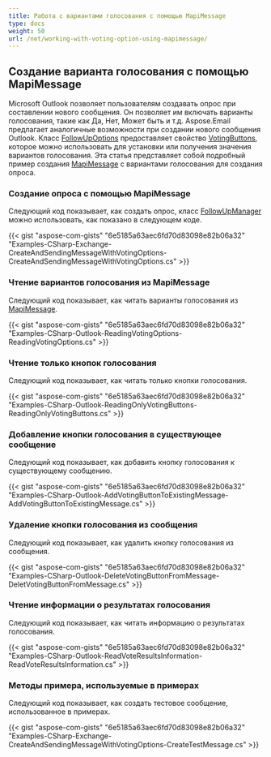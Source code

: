 ```yaml
---
title: Работа с вариантами голосования с помощью MapiMessage
type: docs
weight: 50
url: /net/working-with-voting-option-using-mapimessage/
---
```



## **Создание варианта голосования с помощью MapiMessage**

Microsoft Outlook позволяет пользователям создавать опрос при составлении нового сообщения. Он позволяет им включать варианты голосования, такие как Да, Нет, Может быть и т.д. Aspose.Email предлагает аналогичные возможности при создании нового сообщения Outlook. Класс [FollowUpOptions](https://reference.aspose.com/email/net/aspose.email.mapi/followupoptions/) предоставляет свойство [VotingButtons](https://reference.aspose.com/email/net/aspose.email.mapi/followupoptions/votingbuttons/), которое можно использовать для установки или получения значения вариантов голосования. Эта статья представляет собой подробный пример создания [MapiMessage](https://reference.aspose.com/email/net/aspose.email.mapi/mapimessage/) с вариантами голосования для создания опроса.

### **Создание опроса с помощью MapiMessage**

Следующий код показывает, как создать опрос, класс [FollowUpManager](https://reference.aspose.com/email/net/aspose.email.mapi/followupmanager/) можно использовать, как показано в следующем коде.

{{< gist "aspose-com-gists" "6e5185a63aec6fd70d83098e82b06a32" "Examples-CSharp-Exchange-CreateAndSendingMessageWithVotingOptions-CreateAndSendingMessageWithVotingOptions.cs" >}}

### **Чтение вариантов голосования из MapiMessage**

Следующий код показывает, как читать варианты голосования из [MapiMessage](https://reference.aspose.com/email/net/aspose.email.mapi/mapimessage/).

{{< gist "aspose-com-gists" "6e5185a63aec6fd70d83098e82b06a32" "Examples-CSharp-Outlook-ReadingVotingOptions-ReadingVotingOptions.cs" >}}

### **Чтение только кнопок голосования**

Следующий код показывает, как читать только кнопки голосования.

{{< gist "aspose-com-gists" "6e5185a63aec6fd70d83098e82b06a32" "Examples-CSharp-Outlook-ReadingOnlyVotingButtons-ReadingOnlyVotingButtons.cs" >}}

### **Добавление кнопки голосования в существующее сообщение**

Следующий код показывает, как добавить кнопку голосования к существующему сообщению.

{{< gist "aspose-com-gists" "6e5185a63aec6fd70d83098e82b06a32" "Examples-CSharp-Outlook-AddVotingButtonToExistingMessage-AddVotingButtonToExistingMessage.cs" >}}

### **Удаление кнопки голосования из сообщения**

Следующий код показывает, как удалить кнопку голосования из сообщения.

{{< gist "aspose-com-gists" "6e5185a63aec6fd70d83098e82b06a32" "Examples-CSharp-Outlook-DeleteVotingButtonFromMessage-DeletVotingButtonFromMessage.cs" >}}

### **Чтение информации о результатах голосования**

Следующий код показывает, как читать информацию о результатах голосования.

{{< gist "aspose-com-gists" "6e5185a63aec6fd70d83098e82b06a32" "Examples-CSharp-Outlook-ReadVoteResultsInformation-ReadVoteResultsInformation.cs" >}}

### **Методы примерa, используемые в примерах**

Следующий код показывает, как создать тестовое сообщение, использованное в примерах.

{{< gist "aspose-com-gists" "6e5185a63aec6fd70d83098e82b06a32" "Examples-CSharp-Exchange-CreateAndSendingMessageWithVotingOptions-CreateTestMessage.cs" >}}
